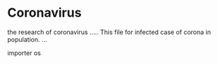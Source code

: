# Coronavirus
 the research of coronavirus 
.....
This file for infected case of corona in population.
...

importer os 

